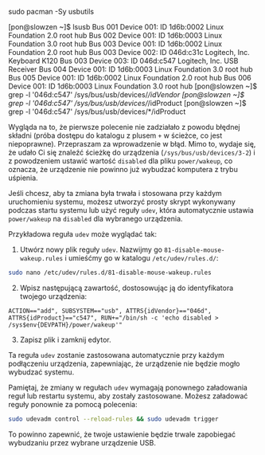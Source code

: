 sudo pacman -Sy usbutils


[pon@slowzen ~]$ lsusb
Bus 001 Device 001: ID 1d6b:0002 Linux Foundation 2.0 root hub
Bus 002 Device 001: ID 1d6b:0003 Linux Foundation 3.0 root hub
Bus 003 Device 001: ID 1d6b:0002 Linux Foundation 2.0 root hub
Bus 003 Device 002: ID 046d:c31c Logitech, Inc. Keyboard K120
Bus 003 Device 003: ID 046d:c547 Logitech, Inc. USB Receiver
Bus 004 Device 001: ID 1d6b:0003 Linux Foundation 3.0 root hub
Bus 005 Device 001: ID 1d6b:0002 Linux Foundation 2.0 root hub
Bus 006 Device 001: ID 1d6b:0003 Linux Foundation 3.0 root hub
[pon@slowzen ~]$ grep -l '046d:c547' /sys/bus/usb/devices/*/idVendor
[pon@slowzen ~]$ grep -l '046d:c547' /sys/bus/usb/devices/*/idProduct
[pon@slowzen ~]$ grep -l '046d:c547' /sys/bus/usb/devices/*/idProduct

Wygląda na to, że pierwsze polecenie nie zadziałało z powodu błędnej składni (próba dostępu do katalogu z plusem `+` w ścieżce, co jest niepoprawne). Przepraszam za wprowadzenie w błąd. Mimo to, wydaje się, że udało Ci się znaleźć ścieżkę do urządzenia (`/sys/bus/usb/devices/3-2`) i z powodzeniem ustawić wartość `disabled` dla pliku `power/wakeup`, co oznacza, że urządzenie nie powinno już wybudzać komputera z trybu uśpienia.

Jeśli chcesz, aby ta zmiana była trwała i stosowana przy każdym uruchomieniu systemu, możesz utworzyć prosty skrypt wykonywany podczas startu systemu lub użyć reguły `udev`, która automatycznie ustawia `power/wakeup` na `disabled` dla wybranego urządzenia.

Przykładowa reguła `udev` może wyglądać tak:

1. Utwórz nowy plik reguły `udev`. Nazwijmy go `81-disable-mouse-wakeup.rules` i umieśćmy go w katalogu `/etc/udev/rules.d/`:

```bash
sudo nano /etc/udev/rules.d/81-disable-mouse-wakeup.rules
```

2. Wpisz następującą zawartość, dostosowując ją do identyfikatora twojego urządzenia:

```
ACTION=="add", SUBSYSTEM=="usb", ATTRS{idVendor}=="046d", ATTRS{idProduct}=="c547", RUN+="/bin/sh -c 'echo disabled > /sys$env{DEVPATH}/power/wakeup'"
```

3. Zapisz plik i zamknij edytor.

Ta reguła `udev` zostanie zastosowana automatycznie przy każdym podłączeniu urządzenia, zapewniając, że urządzenie nie będzie mogło wybudzać systemu.

Pamiętaj, że zmiany w regułach `udev` wymagają ponownego załadowania reguł lub restartu systemu, aby zostały zastosowane. Możesz załadować reguły ponownie za pomocą polecenia:

```bash
sudo udevadm control --reload-rules && sudo udevadm trigger
```

To powinno zapewnić, że twoje ustawienie będzie trwale zapobiegać wybudzaniu przez wybrane urządzenie USB.
